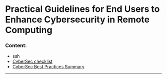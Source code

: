 # Practical Guidelines for End Users to Enhance Cybersecurity in Remote Computing

 

### Content:
  * ssh
  * [CyberSec checklist](docs/cyberSec-checklist.md)
  * [CyberSec Best Practices Summary](docs/summary_BP.md)


---
